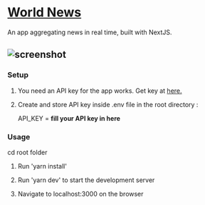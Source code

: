 # [World News]()
An app aggregating news in real time, built with NextJS.

## ![screenshot]()

### Setup

1. You need an API key for the app works. Get key at [here.](https://newsapi.org) 

2. Create and store API key inside .env file  in the root directory : 
   
   API_KEY = **fill your API key in here**

### Usage
cd root folder
1. Run 'yarn install'

2. Run 'yarn dev' to start the development server

3. Navigate to localhost:3000 on the browser


